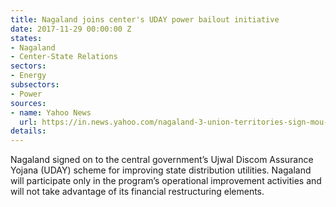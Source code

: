 ```yaml
---
title: Nagaland joins center's UDAY power bailout initiative
date: 2017-11-29 00:00:00 Z
states:
- Nagaland
- Center-State Relations
sectors:
- Energy
subsectors:
- Power
sources:
- name: Yahoo News
  url: https://in.news.yahoo.com/nagaland-3-union-territories-sign-mou-join-uday-082000071.html
details: 
---
```


Nagaland signed on to the central government’s Ujwal Discom Assurance Yojana (UDAY) scheme for improving state distribution utilities. Nagaland will participate only in the program’s operational improvement activities and will not take advantage of its financial restructuring elements. 
